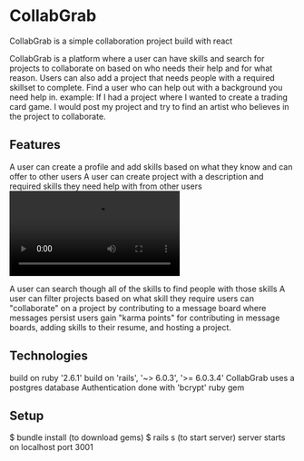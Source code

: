 
# CollabGrab

CollabGrab is a simple collaboration project build with react

CollabGrab is a platform where a user can have skills and search for projects to collaborate on based on who needs their help and for what reason.
Users can also add a project that needs people with a required skillset to complete. Find a user who can help out with a background you need help in.
example: If I had a project where I wanted to create a trading card game. I would post my project and try to find an artist who believes in the project to collaborate.


## Features

A user can create a profile and add skills based on what they know and can offer to other users
A user can create project with a description and required skills they need help with from other users
![alt text](https://i.imgur.com/nFJPEMi.mp4)

A user can search though all of the skills to find people with those skills
A user can filter projects based on what skill they require
users can "collaborate" on a project by contributing to a message board where messages persist
users gain "karma points" for contributing in message boards, adding skills to their resume, and hosting a project.                       






## Technologies

build on ruby '2.6.1'
build on 'rails', '~> 6.0.3', '>= 6.0.3.4'
CollabGrab uses a postgres database
Authentication done with 'bcrypt' ruby gem


## Setup
$ bundle install (to download gems)
$ rails s (to start server)
server starts on localhost port 3001



